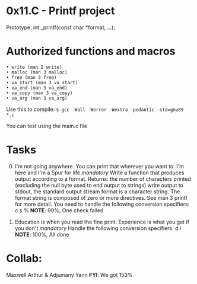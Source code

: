# 0x11.C - Printf project
Prototype: int _printf(const char *format, ...);

# Authorized functions and macros
    • write (man 2 write)
    • malloc (man 3 malloc)
    • free (man 3 free)
    • va_start (man 3 va_start)
    • va_end (man 3 va_end)
    • va_copy (man 3 va_copy)
    • va_arg (man 3 va_arg)

Use this to compile: `$ gcc -Wall -Werror -Wextra -pedantic -std=gnu89 *.c`

You can test using the main.c file

# Tasks
0. I'm not going anywhere. You can print that wherever you want to. I'm here and I'm a Spur for life
*mandatory*
Write a function that produces output according to a format.
Returns: the number of characters printed (excluding the null byte used to end output to strings)
write output to stdout, the standard output stream
format is a character string. The format string is composed of zero or more directives. See man 3 printf for more detail. You need to handle the following conversion specifiers:
c
s
%
**NOTE**: 99%, One check failed

1. Education is when you read the fine print. Experience is what you get if you don't
*mandatory*
Handle the following conversion specifiers:
d
i
**NOTE**: 100%, All done

# Collab:
Maxwell Arthur & Adjumany Yann
**FYI**: We got 153%
